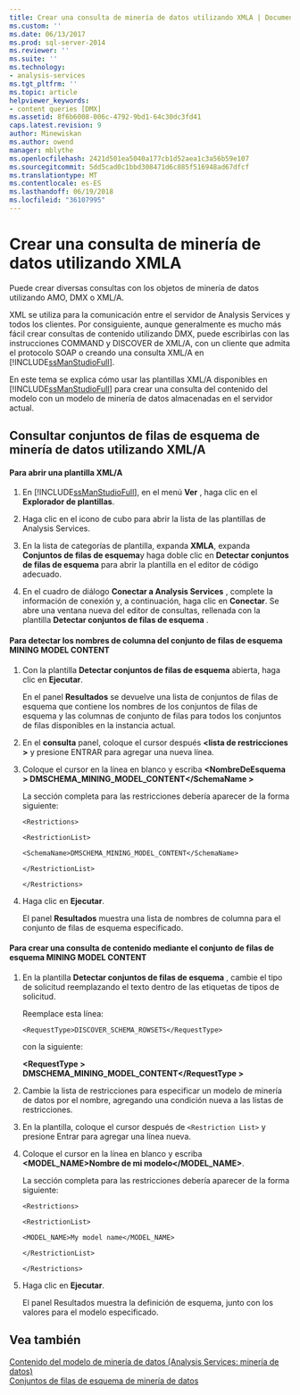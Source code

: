 ```yaml
---
title: Crear una consulta de minería de datos utilizando XMLA | Documentos de Microsoft
ms.custom: ''
ms.date: 06/13/2017
ms.prod: sql-server-2014
ms.reviewer: ''
ms.suite: ''
ms.technology:
- analysis-services
ms.tgt_pltfrm: ''
ms.topic: article
helpviewer_keywords:
- content queries [DMX]
ms.assetid: 8f6b6008-006c-4792-9bd1-64c30dc3fd41
caps.latest.revision: 9
author: Minewiskan
ms.author: owend
manager: mblythe
ms.openlocfilehash: 2421d501ea5040a177cb1d52aea1c3a56b59e107
ms.sourcegitcommit: 5dd5cad0c1bbd308471d6c885f516948ad67dfcf
ms.translationtype: MT
ms.contentlocale: es-ES
ms.lasthandoff: 06/19/2018
ms.locfileid: "36107995"
---
```

# <a name="create-a-data-mining-query-by-using-xmla"></a>Crear una consulta de minería de datos utilizando XMLA
  Puede crear diversas consultas con los objetos de minería de datos utilizando AMO, DMX o XML/A.  
  
 XML se utiliza para la comunicación entre el servidor de Analysis Services y todos los clientes. Por consiguiente, aunque generalmente es mucho más fácil crear consultas de contenido utilizando DMX, puede escribirlas con las instrucciones COMMAND y DISCOVER de XML/A, con un cliente que admita el protocolo SOAP o creando una consulta XML/A en [!INCLUDE[ssManStudioFull](../../includes/ssmanstudiofull-md.md)].  
  
 En este tema se explica cómo usar las plantillas XML/A disponibles en [!INCLUDE[ssManStudioFull](../../includes/ssmanstudiofull-md.md)] para crear una consulta del contenido del modelo con un modelo de minería de datos almacenadas en el servidor actual.  
  
## <a name="querying-data-mining-schema-rowsets-by-using-xmla"></a>Consultar conjuntos de filas de esquema de minería de datos utilizando XML/A  
  
#### <a name="to-open-an-xmla-template"></a>Para abrir una plantilla XML/A  
  
1.  En [!INCLUDE[ssManStudioFull](../../includes/ssmanstudiofull-md.md)], en el menú **Ver** , haga clic en el **Explorador de plantillas**.  
  
2.  Haga clic en el icono de cubo para abrir la lista de las plantillas de Analysis Services.  
  
3.  En la lista de categorías de plantilla, expanda **XMLA**, expanda **Conjuntos de filas de esquema**y haga doble clic en **Detectar conjuntos de filas de esquema** para abrir la plantilla en el editor de código adecuado.  
  
4.  En el cuadro de diálogo **Conectar a Analysis Services** , complete la información de conexión y, a continuación, haga clic en **Conectar**. Se abre una ventana nueva del editor de consultas, rellenada con la plantilla **Detectar conjuntos de filas de esquema** .  
  
#### <a name="to-discover-column-names-from-the-mining-model-content-schema-rowset"></a>Para detectar los nombres de columna del conjunto de filas de esquema MINING MODEL CONTENT  
  
1.  Con la plantilla **Detectar conjuntos de filas de esquema** abierta, haga clic en **Ejecutar**.  
  
     En el panel **Resultados** se devuelve una lista de conjuntos de filas de esquema que contiene los nombres de los conjuntos de filas de esquema y las columnas de conjunto de filas para todos los conjuntos de filas disponibles en la instancia actual.  
  
2.  En el **consulta** panel, coloque el cursor después  **\<lista de restricciones >** y presione ENTRAR para agregar una nueva línea.  
  
3.  Coloque el cursor en la línea en blanco y escriba  **\<NombreDeEsquema > DMSCHEMA_MINING_MODEL_CONTENT\</SchemaName >**  
  
     La sección completa para las restricciones debería aparecer de la forma siguiente:  
  
     `<Restrictions>`  
  
     `<RestrictionList>`  
  
     `<SchemaName>DMSCHEMA_MINING_MODEL_CONTENT</SchemaName>`  
  
     `</RestrictionList>`  
  
     `</Restrictions>`  
  
4.  Haga clic en **Ejecutar**.  
  
     El panel **Resultados** muestra una lista de nombres de columna para el conjunto de filas de esquema especificado.  
  
#### <a name="to-create-a-content-query-using-the-mining-model-content-schema-rowset"></a>Para crear una consulta de contenido mediante el conjunto de filas de esquema MINING MODEL CONTENT  
  
1.  En la plantilla **Detectar conjuntos de filas de esquema** , cambie el tipo de solicitud reemplazando el texto dentro de las etiquetas de tipos de solicitud.  
  
     Reemplace esta línea:  
  
     `<RequestType>DISCOVER_SCHEMA_ROWSETS</RequestType>`  
  
     con la siguiente:  
  
     **\<RequestType > DMSCHEMA_MINING_MODEL_CONTENT\</RequestType >**  
  
2.  Cambie la lista de restricciones para especificar un modelo de minería de datos por el nombre, agregando una condición nueva a las listas de restricciones.  
  
3.  En la plantilla, coloque el cursor después de `<Restriction List>` y presione Entrar para agregar una línea nueva.  
  
4.  Coloque el cursor en la línea en blanco y escriba **<MODEL_NAME>Nombre de mi modelo</MODEL_NAME>**.  
  
     La sección completa para las restricciones debería aparecer de la forma siguiente:  
  
     `<Restrictions>`  
  
     `<RestrictionList>`  
  
     `<MODEL_NAME>My model name</MODEL_NAME>`  
  
     `</RestrictionList>`  
  
     `</Restrictions>`  
  
5.  Haga clic en **Ejecutar**.  
  
     El panel Resultados muestra la definición de esquema, junto con los valores para el modelo especificado.  
  
## <a name="see-also"></a>Vea también  
 [Contenido del modelo de minería de datos &#40;Analysis Services: minería de datos&#41;](mining-model-content-analysis-services-data-mining.md)   
 [Conjuntos de filas de esquema de minería de datos](../schema-rowsets/data-mining/data-mining-schema-rowsets.md) 
  
  